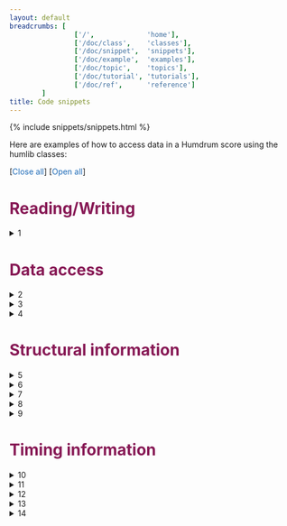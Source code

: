 ```yaml
---
layout: default
breadcrumbs: [
                ['/',             'home'],
                ['/doc/class',    'classes'],
                ['/doc/snippet',  'snippets'],
                ['/doc/example',  'examples'],
                ['/doc/topic',    'topics'],
                ['/doc/tutorial', 'tutorials'],
                ['/doc/ref',      'reference']
        ]
title: Code snippets
---
```


{% include snippets/snippets.html %}

Here are examples of how to access data in a Humdrum score using the
humlib classes:

[<span style="cursor:pointer; color:#1e6bb8;" onclick="closeAllDetails()">Close all</span>]
[<span style="cursor:pointer; color:#1e6bb8;" onclick="openAllDetails()">Open all</span>]


<style>

body {
	counter-reset: details
}

summary::before {
	counter-increment: details;
	content: counter(details) " ";
}

h1.h1-snippet {
	color: #871955;

}

</style>

<h1 class="h1-snippet"> Reading/Writing </h1>

<details class="snippet-read">
<summary></summary>
{% include snippets/read.md %}
</details>

<h1 class="h1-snippet"> Data access </h1>

<details class="snippet-token">
<summary></summary>
{% include snippets/token.md %}
</details>

<details class="snippet-tokstring">
<summary></summary>
{% include snippets/tokstring.md %}
</details>

<details class="snippet-spinestart">
<summary></summary>
{% include snippets/spinestart.md %}
</details>

<h1 class="h1-snippet"> Structural information </h1>

<details class="snippet-linecount">
<summary></summary>
{% include snippets/linecount.md %}
</details>

<details class="snippet-fieldcount">
<summary></summary>
{% include snippets/fieldcount.md %}
</details>

<details class="snippet-track">
<summary></summary>
{% include snippets/track.md %}
</details>

<details class="snippet-subtrack">
<summary></summary>
{% include snippets/subtrack.md %}
</details>

<details class="snippet-nextcount">
<summary></summary>
{% include snippets/nextcount.md %}
</details>

<h1 class="h1-snippet"> Timing information </h1>

<details class="snippet-tokdur">
<summary></summary>
{% include snippets/tokdur.md %}
</details>

<details class="snippet-linedur">
<summary></summary>
{% include snippets/linedur.md %}
</details>

<details class="snippet-filedur">
<summary></summary>
{% include snippets/filedur.md %}
</details>

<details class="snippet-tpq">
<summary></summary>
{% include snippets/tpq.md %}
</details>

<details class="snippet-tpqdur">
<summary></summary>
{% include snippets/tpqdur.md %}
</details>


